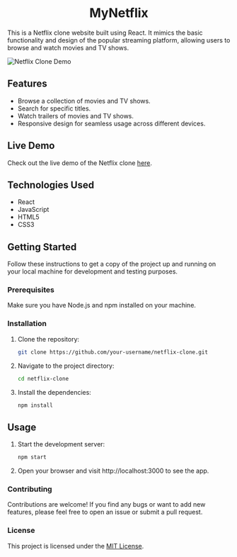 # <div align="center">MyNetflix</div>

This is a Netflix clone website built using React. It mimics the basic functionality and design of the popular streaming platform, allowing users to browse and watch movies and TV shows.

![Netflix Clone Demo](demo.gif)

## Features

- Browse a collection of movies and TV shows.
- Search for specific titles.
- Watch trailers of movies and TV shows.
- Responsive design for seamless usage across different devices.

## Live Demo

Check out the live demo of the Netflix clone [here](https://example.com).

## Technologies Used

- React
- JavaScript
- HTML5
- CSS3

## Getting Started

Follow these instructions to get a copy of the project up and running on your local machine for development and testing purposes.

### Prerequisites

Make sure you have Node.js and npm installed on your machine.

### Installation

1. Clone the repository:

   ```bash
   git clone https://github.com/your-username/netflix-clone.git
   
2. Navigate to the project directory:

   ```bash
   cd netflix-clone

3. Install the dependencies:

   ```bash
   npm install
   
## Usage

1. Start the development server:
   
   ```bash
   npm start

2. Open your browser and visit http://localhost:3000 to see the app.


### Contributing

Contributions are welcome! If you find any bugs or want to add new features, 
please feel free to open an issue or submit a pull request.


### License
This project is licensed under the [MIT License](https://example.com).
